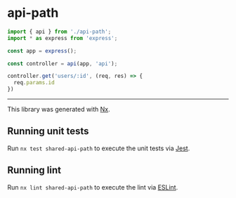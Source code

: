 # api-path

```ts
import { api } from './api-path';
import * as express from 'express';

const app = express();

const controller = api(app, 'api');

controller.get('users/:id', (req, res) => {
  req.params.id
})

```

---

This library was generated with [Nx](https://nx.dev).

## Running unit tests

Run `nx test shared-api-path` to execute the unit tests via [Jest](https://jestjs.io).

## Running lint

Run `nx lint shared-api-path` to execute the lint via [ESLint](https://eslint.org/).
